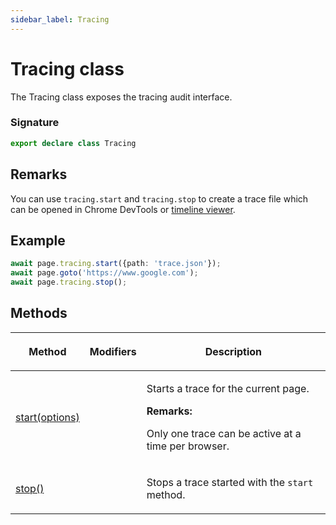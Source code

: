 ```yaml
---
sidebar_label: Tracing
---
```


# Tracing class

The Tracing class exposes the tracing audit interface.

### Signature

```typescript
export declare class Tracing
```

## Remarks

You can use `tracing.start` and `tracing.stop` to create a trace file which can be opened in Chrome DevTools or [timeline viewer](https://chromedevtools.github.io/timeline-viewer/).

## Example

```ts
await page.tracing.start({path: 'trace.json'});
await page.goto('https://www.google.com');
await page.tracing.stop();
```

## Methods

<table><thead><tr><th>

Method

</th><th>

Modifiers

</th><th>

Description

</th></tr></thead>
<tbody><tr><td>

<span id="start">[start(options)](./puppeteer.tracing.start.md)</span>

</td><td>

</td><td>

Starts a trace for the current page.

**Remarks:**

Only one trace can be active at a time per browser.

</td></tr>
<tr><td>

<span id="stop">[stop()](./puppeteer.tracing.stop.md)</span>

</td><td>

</td><td>

Stops a trace started with the `start` method.

</td></tr>
</tbody></table>
